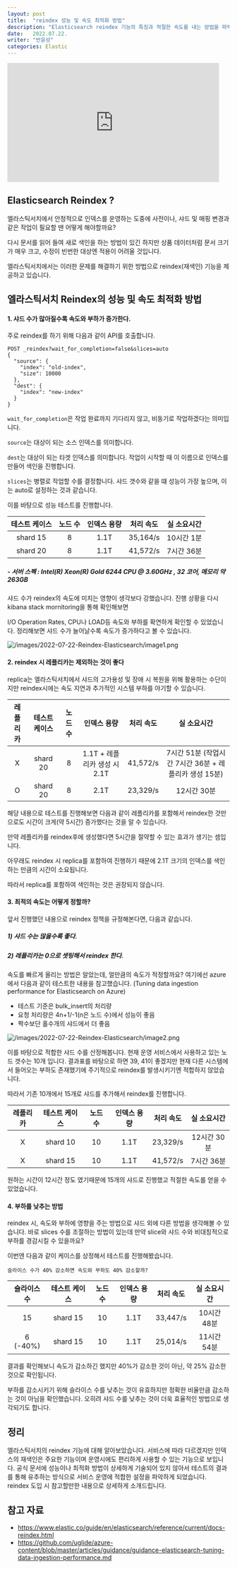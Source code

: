 ```yaml
---
layout: post
title:  "reindex 성능 및 속도 최적화 방법"
description: "Elasticsearch reindex 기능의 특징과 적절한 속도를 내는 방법을 파악해봅니다."
date:   2022.07.22.
writer: "반윤성"
categories: Elastic
---
```


<iframe src="https://giphy.com/embed/nK0YXe7YrFNb390uZc" width="480" height="270" frameBorder="0" class="giphy-embed" allowFullScreen></iframe>

## Elasticsearch Reindex ?

엘라스틱서치에서 안정적으로 인덱스를 운영하는 도중에 사전이나, 샤드 및 매핑 변경과 같은 작업이 필요할 땐 어떻게 해야할까요?

다시 문서를 읽어 들여 새로 색인을 하는 방법이 있긴 하지만 상품 데이터처럼 문서 크기가 매우 크고, 수정이 빈번한 대상엔 적용이 어려울 것입니다.

엘라스틱서치에서는 이러한 문제를 해결하기 위한 방법으로 reindex(재색인) 기능을 제공하고 있습니다.


## 엘라스틱서치 Reindex의 성능 및 속도 최적화 방법

#### 1. 샤드 수가 많아질수록 속도와 부하가 증가한다.

주로 reindex를 하기 위해 다음과 같이 API를 호출합니다.

```
POST _reindex?wait_for_completion=false&slices=auto
{
  "source": {
    "index": "old-index",
    "size": 10000
  },
  "dest": {
    "index": "new-index"
  }
}
```

``wait_for_completion``은 작업 완료까지 기다리지 않고, 비동기로 작업하겠다는 의미입니다.

``source``는 대상이 되는 소스 인덱스를 의미합니다.

``dest``는 대상이 되는 타겟 인덱스를 의미합니다. 작업이 시작할 때 이 이름으로 인덱스를 만들어 색인을 진행합니다.

``slices``는 병렬로 작업할 수를 결정합니다. 샤드 갯수와 같을 떄 성능이 가장 높으며, 이는 auto로 설정하는 것과 같습니다.

이를 바탕으로 성능 테스트를 진행합니다.

|테스트 케이스|노드 수|인덱스 용량|처리 속도|실 소요시간
|:---:|:---:|:---:|:---:|:---:|
|shard 15|8|1.1T|35,164/s|10시간 1분
|shard 20|8|1.1T|41,572/s|7시간 36분

##### - 서버 스펙 : Intel(R) Xeon(R) Gold 6244 CPU @ 3.60GHz , 32 코어, 메모리 약 263GB

샤드 수가 reindex의 속도에 미치는 영향이 생각보다 강했습니다. 진행 상황을 다시 kibana stack mornitoring을 통해 확인해보면

I/O Operation Rates, CPU나 LOAD등 속도와 부하를 확연하게 확인할 수 있었습니다.
정리해보면 샤드 수가 늘어날수록 속도가 증가하다고 볼 수 있습니다.

![/images/2022-07-22-Reindex-Elasticsearch/image1.png](/images/2022-07-22-Reindex-Elasticsearch/image1.png)


#### 2. reindex 시 레플리카는 제외하는 것이 좋다
replica는 엘라스틱서치에서 샤드의 고가용성 및 장애 시 복원을 위해 활용하는 수단이지만 reindex시에는 속도 지연과
추가적인 시스템 부하를 야기할 수 있습니다.

|레플리카|테스트 케이스|노드 수|인덱스 용량|처리 속도|실 소요시간
|:---:|:---:|:---:|:---:|:---:|:---:|
|X|shard 20|8|1.1T + 레플리카 생성 시 2.1T|41,572/s|7시간 51분 (작업시간 7시간 36분 +  레플리카 생성 15분)
|O|shard 20|8|2.1T|23,329/s|12시간 30분

해당 내용으로 테스트를 진행해보면 다음과 같이 레플리카를 포함해서 reindex한 것만으로도 시간이 크게(약 5시간) 증가했다는 것을 알 수 있습니다.

만약 레플리카를 reindex후에 생성했다면 5시간을 절약할 수 있는 효과가 생기는 셈입니다.

아무래도 reindex 시 replica를 포함하여 진행하기 때문에 2.1T 크기의 인덱스를 색인하는 만큼의
시간이 소요됩니다.

따라서 replica를 포함하여 색인하는 것은 권장되지 않습니다.


#### 3. 최적의 속도는 어떻게 정할까?

앞서 진행했던 내용으로 reindex 정책을 규정해본다면, 다음과 같습니다.

##### 1) 샤드 수는 많을수록 좋다.

##### 2) 레플리카는 0으로 셋팅해서 reindex 한다.


속도를 빠르게 올리는 방법은 알았는데, 얼만큼의 속도가 적정할까요? 여기에선 azure에서 다음과 같이 테스트한 내용을 참고했습니다. (Tuning data ingestion performance for Elasticsearch on Azure)

- 테스트 기준은 bulk_insert의 처리량
- 요청 처리량은 4n+1/-1(n은 노드 수)에서 성능이 좋음
- 짝수보단 홀수개의 샤드에서 더 좋음


![/images/2022-07-22-Reindex-Elasticsearch/image2.png](/images/2022-07-22-Reindex-Elasticsearch/image2.png)

이를 바탕으로 적합한 샤드 수를 산정해봅니다. 현재 운영 서비스에서 사용하고 있는 노드 갯수는 10개 입니다.
결과표를 바탕으로 하면 39, 41이 좋겠지만 현재 다른 시스템에서 들어오는 부하도 존재했기에 주기적으로 reindex를
발생시키기엔 적합하지 않았습니다.

따라서 기존 10개에서 15개로 샤드를 추가해서 reindex를 진행합니다.

|레플리카|테스트 케이스|노드 수|인덱스 용량|처리 속도|실 소요시간
|:---:|:---:|:---:|:---:|:---:|:---:|
|X|shard 10|10|1.1T|23,329/s|12시간 30분
|X|shard 15|10|1.1T|41,572/s|7시간 36분

원하는 시간이 12시간 정도 였기때문에 15개의 샤드로 진행했고 적절한 속도를 얻을 수 있었습니다.


#### 4. 부하를 낮추는 방법

reindex 시, 속도와 부하에 영향을 주는 방법으로 샤드 외에 다른 방법을 생각해볼 수 있습니다.
바로 slices 수를 조절하는 방법이 있는데 만약 slice와 샤드 수와 비대칭적으로 부하를 경감시킬 수 있을까요?

이번엔 다음과 같이 케이스를 상정해서 테스트를 진행해봤습니다.


``슬라이스 수가 40% 감소하면 속도와 부하도 40% 감소할까?``


|슬라이스 수|테스트 케이스|노드 수|인덱스 용량|처리 속도|실 소요시간
|:---:|:---:|:---:|:---:|:---:|:---:|
|15|shard 15|10|1.1T|33,447/s|10시간 48분
|6 (-40%)|shard 15|10|1.1T|25,014/s|11시간 54분

결과를 확인해보니 속도가 감소하긴 했지만 40%가 감소한 것이 아닌, 약 25% 감소한 것으로 확인됩니다.

부하를 감소시키기 위해 슬라이스 수를 낮추는 것이 유효하지만 정확한 비율만큼 감소하는 것이 아님을
확인했습니다. 오히려 샤드 수를 낮추는 것이 더욱 효율적인 방법으로 생각되기도 합니다.


## 정리

엘라스틱서치의 reindex 기능에 대해 알아보았습니다. 서비스에 따라 다르겠지만 인덱스의 재색인은 주요한 기능이며
운영시에도 편리하게 사용할 수 있는 기능으로 보입니다. 공식 문서에 성능이나 최적화 방법이 상세하게 기술되어 있지 않아서
테스트의 결과를 통해 유추하는 방식으로 서비스 운영에 적합한 설정을 파악하게 되었습니다. reindex 도입 시 참고할만한 
내용으로 상세하게 소개드립니다.


## 참고 자료
- https://www.elastic.co/guide/en/elasticsearch/reference/current/docs-reindex.html
- https://github.com/uglide/azure-content/blob/master/articles/guidance/guidance-elasticsearch-tuning-data-ingestion-performance.md